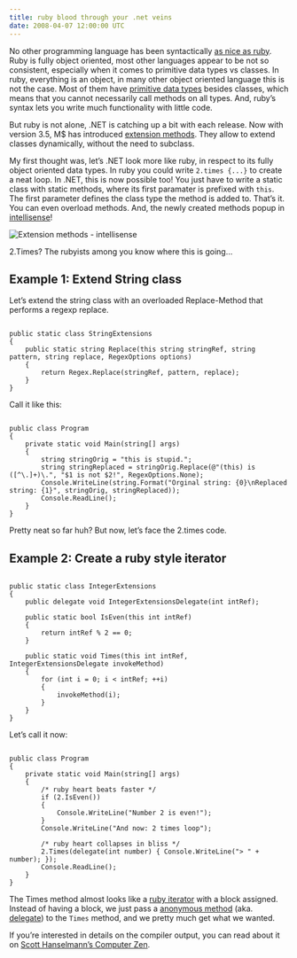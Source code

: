 ```yaml
---
title: ruby blood through your .net veins
date: 2008-04-07 12:00:00 UTC
---
```


No other programming language has been syntactically [as nice as
ruby](http://www.ruby-lang.org/en/about/). Ruby is fully object oriented, most
other languages appear to be not so consistent, especially when it comes to
primitive data types vs classes. In ruby, everything is an object, in many
other object oriented language this is not the case. Most of them have
[primitive data types](http://en.wikipedia.org/wiki/Primitive_type) besides
classes, which means that you cannot necessarily call methods on all types.
And, ruby’s syntax lets you write much functionality with little code.

But ruby is not alone, .NET is catching up a bit with each release.  Now with
version 3.5, M\$ has introduced [extension
methods](http://en.wikipedia.org/wiki/Extension_method). They allow to extend
classes dynamically, without the need to subclass.

My first thought was, let’s .NET look more like ruby, in respect to its fully
object oriented data types. In ruby you could write `2.times {...}` to create a
neat loop. In .NET, this is now possible too! You just have to write a
static class with static methods, where its first paramater is prefixed with
`this`. The first parameter defines the class type the method is added to.
That’s it. You can even overload methods. And, the newly created methods popup
in [intellisense](http://en.wikipedia.org/wiki/IntelliSense)!

![Extension methods -
intellisense](2008-04-07-ruby-blood-through-your-net-veins/extension-methods-screen1.jpg "Extension methods - intellisense")

2.Times? The rubyists among you know where this is going…

## Example 1: Extend String class

Let’s extend the string class with an overloaded Replace-Method that
performs a regexp replace.


<pre><code class="language-csharp">
public static class StringExtensions
{
    public static string Replace(this string stringRef, string pattern, string replace, RegexOptions options)
    {
        return Regex.Replace(stringRef, pattern, replace);
    }
}
</code></pre>

Call it like this:

<pre><code class="language-csharp">
public class Program
{
    private static void Main(string[] args)
    {
        string stringOrig = "this is stupid.";
        string stringReplaced = stringOrig.Replace(@"(this) is ([^\.]+)\.", "$1 is not $2!", RegexOptions.None);
        Console.WriteLine(string.Format("Orginal string: {0}\nReplaced string: {1}", stringOrig, stringReplaced));
        Console.ReadLine();
    }
}
</code></pre>

Pretty neat so far huh? But now, let’s face the 2.times code.

## Example 2: Create a ruby style iterator

<pre><code class="language-csharp">
public static class IntegerExtensions
{
    public delegate void IntegerExtensionsDelegate(int intRef);

    public static bool IsEven(this int intRef)
    {
        return intRef % 2 == 0;
    }

    public static void Times(this int intRef, IntegerExtensionsDelegate invokeMethod)
    {
        for (int i = 0; i &lt; intRef; ++i)
        {
            invokeMethod(i);
        }
    }
}
</code></pre>

Let’s call it now:

<pre><code class="language-csharp">
public class Program
{
    private static void Main(string[] args)
    {
        /* ruby heart beats faster */
        if (2.IsEven())
        {
            Console.WriteLine("Number 2 is even!");
        }
        Console.WriteLine("And now: 2 times loop"); 

        /* ruby heart collapses in bliss */
        2.Times(delegate(int number) { Console.WriteLine("&gt; " + number); });
        Console.ReadLine();
    }
}
</code></pre>

The Times method almost looks like a [ruby
iterator](http://www.rubycentral.com/pickaxe/tut_containers.html#S2) with a
block assigned. Instead of having a block, we just pass a [anonymous
method](http://msdn2.microsoft.com/en-us/library/0yw3tz5k(VS.80).aspx) (aka.
[delegate](http://msdn2.microsoft.com/en-us/library/system.delegate.aspx)) to
the `Times` method, and we pretty much get what we wanted.

If you’re interested in details on the compiler output, you can read about it
on [Scott Hanselmann’s Computer
Zen](http://www.hanselman.com/blog/HowDoExtensionMethodsWorkAndWhyWasANewCLRNotRequired.aspx).
